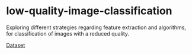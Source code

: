 # low-quality-image-classification
Exploring different strategies regarding feature extraction and algorithms, for classification of images with a reduced quality. 


[Dataset](https://github.com/phelber/eurosat?tab=readme-ov-file)